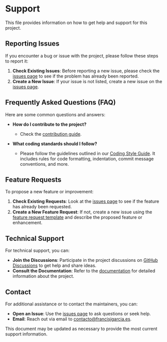 # Support

This file provides information on how to get help and support for this project.

## Reporting Issues

If you encounter a bug or issue with the project, please follow these steps to report it:

1. **Check Existing Issues**: Before reporting a new issue, please check the [issues page](https://github.com/francisjgarcia/straperr/issues) to see if the problem has already been reported.
2. **Create a New Issue**: If your issue is not listed, create a new issue on the [issues page](https://github.com/francisjgarcia/straperr/issues/new/choose).

## Frequently Asked Questions (FAQ)

Here are some common questions and answers:

- **How do I contribute to the project?**
  - Check the [contribution guide](CONTRIBUTING.md).

- **What coding standards should I follow?**
  - Please follow the guidelines outlined in our [Coding Style Guide](docs/STYLEGUIDE.md). It includes rules for code formatting, indentation, commit message conventions, and more.

## Feature Requests

To propose a new feature or improvement:

1. **Check Existing Requests**: Look at the [issues page](https://github.com/francisjgarcia/straperr/issues) to see if the feature has already been requested.
2. **Create a New Feature Request**: If not, create a new issue using the [feature request template](https://github.com/francisjgarcia/straperr/issues/new?&template=1_feature_request.yml) and describe the proposed feature or enhancement.

## Technical Support

For technical support, you can:

- **Join the Discussions**: Participate in the project discussions on [GitHub Discussions](https://github.com/francisjgarcia/straperr/discussions) to get help and share ideas.
- **Consult the Documentation**: Refer to the [documentation](README.md) for detailed information about the project.

## Contact

For additional assistance or to contact the maintainers, you can:

- **Open an Issue**: Use the [issues page](https://github.com/francisjgarcia/straperr/issues) to ask questions or seek help.
- **Email**: Reach out via email to [contacto@francisjgarcia.es](mailto:contacto@francisjgarcia.es).

This document may be updated as necessary to provide the most current support information.
